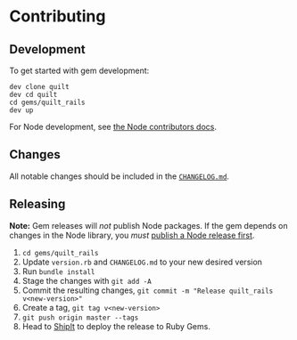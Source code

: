 # Contributing

## Development

To get started with gem development:

```
dev clone quilt
dev cd quilt
cd gems/quilt_rails
dev up
```

For Node development, see [the Node contributors docs](.github/CONTRIBUTING.md).

## Changes

All notable changes should be included in the [`CHANGELOG.md`](CHANGELOG.md).

## Releasing

**Note:** Gem releases will _not_ publish Node packages. If the gem depends on changes in the Node library, you _must_ [publish a Node release first](documentation/guides/release-and-deploy.md).

1. `cd gems/quilt_rails`
1. Update `version.rb` and `CHANGELOG.md` to your new desired version
1. Run `bundle install`
1. Stage the changes with `git add -A`
1. Commit the resulting changes, `git commit -m "Release quilt_rails v<new-version>"`
1. Create a tag, `git tag v<new-version>`
1. `git push origin master --tags`
1. Head to [ShipIt](https://shipit.shopify.io/shopify/quilt/gem) to deploy the release to Ruby Gems.
